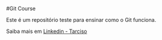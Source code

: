 #Git Course

Este é um repositório teste para ensinar como o Git funciona.

Saiba mais em 
[Linkedin - Tarciso](https://www.linkedin.com/in/tarciso-junior-463a8323)
